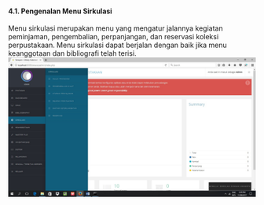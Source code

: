 #### **4.1. Pengenalan Menu Sirkulasi**

Menu sirkulasi merupakan menu yang mengatur jalannya kegiatan peminjaman, pengembalian, perpanjangan, dan reservasi koleksi perpustakaan. Menu sirkulasi dapat berjalan dengan baik jika menu keanggotaan dan bibliografi telah terisi.![](/assets/sirkulasi.jpg)

